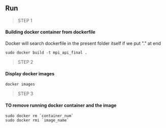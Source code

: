 ## Run
> STEP 1
#### Building docker container from dockerfile 

Docker will search dockerfile in the present folder itself if we put "." at end
```
sudo docker build -t mpi_api_final .
```

> STEP 2
#### Display docker images 

```
docker images
```

> STEP 3
#### TO remove running docker container and the image

```
sudo docker rm `container_num`
sudo docker rmi `image_name`
```
